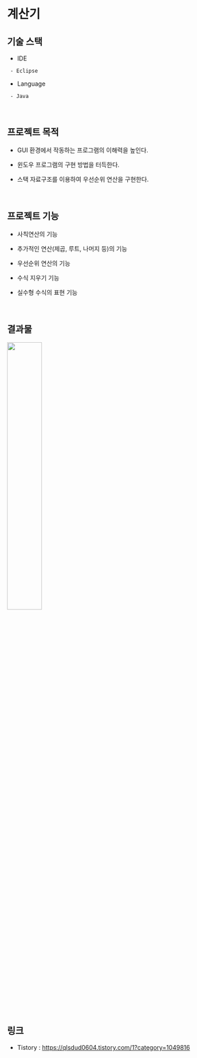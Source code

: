 # 계산기

## 기술 스택
* IDE
```
 - Eclipse
```
* Language
```
 - Java
```
</br>

## 프로젝트 목적
* GUI 환경에서 작동하는 프로그램의 이해력을 높인다.

* 윈도우 프로그램의 구현 방법을 터득한다.

* 스택 자료구조를 이용하여 우선순위 연산을 구현한다.
</br>

## 프로젝트 기능
* 사칙연산의 기능

* 추가적인 연산(제곱, 루트, 나머지 등)의 기능

* 우선순위 연산의 기능

* 수식 지우기 기능

* 실수형 수식의 표현 기능
</br>

## 결과물
<img src="https://user-images.githubusercontent.com/61148914/85944841-bad3a980-b974-11ea-9f2c-9afb14dc2a77.JPG" width="40%">
</br>

## 링크
* Tistory : https://qlsdud0604.tistory.com/1?category=1049816
</br>
